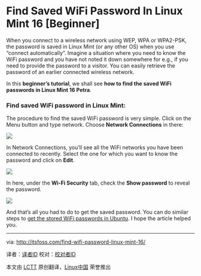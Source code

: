 Find Saved WiFi Password In Linux Mint 16 [Beginner]
================================================================================
When you connect to a wireless network using WEP, WPA or WPA2-PSK, the password is saved in Linux Mint (or any other OS) when you use “connect automatically”. Imagine a situation where you need to know the WiFi password and you have not noted it down somewhere for e.g., if you need to provide the password to a visitor. You can easily retrieve the password of an earlier connected wireless network.

In this **beginner’s tutorial**, we shall see **how to find the saved WiFi passwords in Linux Mint 16 Petra**.

### Find saved WiFi password in Linux Mint: ###

The procedure to find the saved WiFi password is very simple. Click on the Menu button and type network. Choose **Network Connections** in there:

![](http://itsfoss.com/wp-content/uploads/2014/01/Saved-Wifi-Password-1.jpeg)

In Network Connections, you’ll see all the WiFi networks you have been connected to recently. Select the one for which you want to know the password and click on **Edit**.

![](http://itsfoss.com/wp-content/uploads/2014/01/Saved-Wifi-Password-2.png)

In here, under the **Wi-Fi Security** tab, check the **Show password** to reveal the password.

![](http://itsfoss.com/wp-content/uploads/2014/01/Saved-Wifi-Password-3.png)

And that’s all you had to do to get the saved password. You can do similar steps to [get the stored WiFi passwords in Ubuntu][1]. I hope the article helped you. 

--------------------------------------------------------------------------------

via: http://itsfoss.com/find-wifi-password-linux-mint-16/

译者：[译者ID](https://github.com/译者ID) 校对：[校对者ID](https://github.com/校对者ID)

本文由 [LCTT](https://github.com/LCTT/TranslateProject) 原创翻译，[Linux中国](http://linux.cn/) 荣誉推出

[1]:http://itsfoss.com/how-to-find-saved-wireless-wifi-passwords-ubuntu/